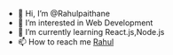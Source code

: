 - 👋 Hi, I’m @Rahulpaithane
- 👀 I’m interested in Web Development
- 🌱 I’m currently learning React.js,Node.js
- 📫 How to reach me [Rahul](https://rahulpaithane.chromecoder.com/)




